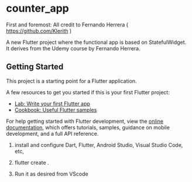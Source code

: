 # counter_app

First and foremost: All credit to Fernando Herrera ( https://github.com/Klerith )

A new Flutter project where the functional app is based on StatefulWidget.
It derives from the Udemy course by Fernando Herrera.

## Getting Started

This project is a starting point for a Flutter application.

A few resources to get you started if this is your first Flutter project:

- [Lab: Write your first Flutter app](https://docs.flutter.dev/get-started/codelab)
- [Cookbook: Useful Flutter samples](https://docs.flutter.dev/cookbook)

For help getting started with Flutter development, view the
[online documentation](https://docs.flutter.dev/), which offers tutorials,
samples, guidance on mobile development, and a full API reference.

1) install and configure Dart, Flutter, Android Studio, Visual Studio Code, etc,

2) flutter create .

3) Run it as desired from VScode

